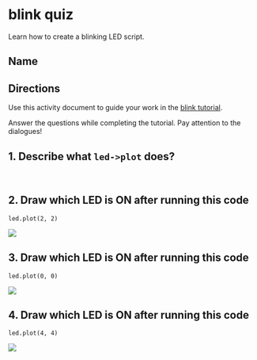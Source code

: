 # blink quiz

Learn how to create a blinking LED script. 

## Name

## Directions

Use this activity document to guide your work in the [blink tutorial](/lessons/blink/tutorial).

Answer the questions while completing the tutorial. Pay attention to the dialogues!

## 1. Describe what `led->plot` does?

<br/>

## 2. Draw which LED is ON after running this code

```
led.plot(2, 2)
```

![](/static/mb/empty-microbit.png)

## 3. Draw which LED is ON after running this code

```
led.plot(0, 0)
```

![](/static/mb/empty-microbit.png)

## 4. Draw which LED is ON after running this code

```
led.plot(4, 4)
```

![](/static/mb/empty-microbit.png)

